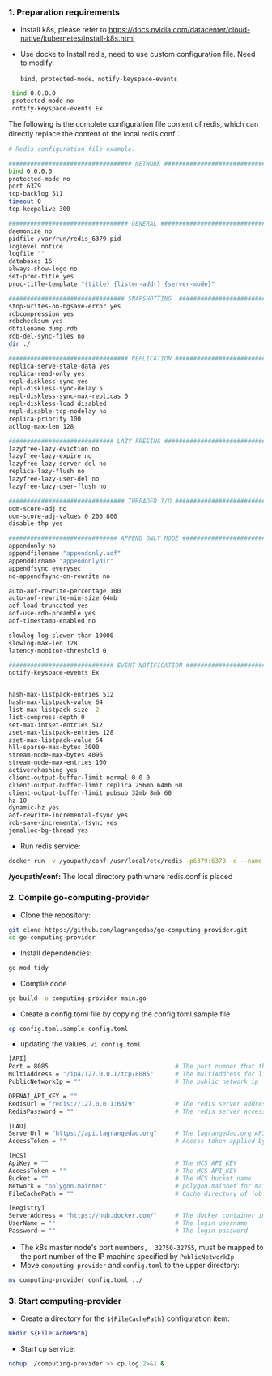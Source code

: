 ### 1. Preparation requirements

*  Install k8s, please refer to https://docs.nvidia.com/datacenter/cloud-native/kubernetes/install-k8s.html

* Use docke to Install redis,  need to use custom configuration file.  Need to modify:

  `bind、protected-mode、notify-keyspace-events`

```bash
 bind 0.0.0.0
 protected-mode no
 notify-keyspace-events Ex
```

The following is the complete configuration file content of redis, which can directly replace the content of the local redis.conf：

```bash
# Redis configuration file example.

################################## NETWORK #####################################
bind 0.0.0.0
protected-mode no
port 6379
tcp-backlog 511
timeout 0
tcp-keepalive 300

################################# GENERAL #####################################
daemonize no
pidfile /var/run/redis_6379.pid
loglevel notice
logfile ""
databases 16
always-show-logo no
set-proc-title yes
proc-title-template "{title} {listen-addr} {server-mode}"

################################ SNAPSHOTTING  ################################
stop-writes-on-bgsave-error yes
rdbcompression yes
rdbchecksum yes
dbfilename dump.rdb
rdb-del-sync-files no
dir ./

################################# REPLICATION #################################
replica-serve-stale-data yes
replica-read-only yes
repl-diskless-sync yes
repl-diskless-sync-delay 5
repl-diskless-sync-max-replicas 0
repl-diskless-load disabled
repl-disable-tcp-nodelay no
replica-priority 100
acllog-max-len 128

############################# LAZY FREEING ####################################
lazyfree-lazy-eviction no
lazyfree-lazy-expire no
lazyfree-lazy-server-del no
replica-lazy-flush no
lazyfree-lazy-user-del no
lazyfree-lazy-user-flush no

################################ THREADED I/O #################################
oom-score-adj no
oom-score-adj-values 0 200 800
disable-thp yes

############################## APPEND ONLY MODE ###############################
appendonly no
appendfilename "appendonly.aof"
appenddirname "appendonlydir"
appendfsync everysec
no-appendfsync-on-rewrite no

auto-aof-rewrite-percentage 100
auto-aof-rewrite-min-size 64mb
aof-load-truncated yes
aof-use-rdb-preamble yes
aof-timestamp-enabled no

slowlog-log-slower-than 10000
slowlog-max-len 128
latency-monitor-threshold 0

############################# EVENT NOTIFICATION ##############################
notify-keyspace-events Ex


hash-max-listpack-entries 512
hash-max-listpack-value 64
list-max-listpack-size -2
list-compress-depth 0
set-max-intset-entries 512
zset-max-listpack-entries 128
zset-max-listpack-value 64
hll-sparse-max-bytes 3000
stream-node-max-bytes 4096
stream-node-max-entries 100
activerehashing yes
client-output-buffer-limit normal 0 0 0
client-output-buffer-limit replica 256mb 64mb 60
client-output-buffer-limit pubsub 32mb 8mb 60
hz 10
dynamic-hz yes
aof-rewrite-incremental-fsync yes
rdb-save-incremental-fsync yes
jemalloc-bg-thread yes

```

* Run redis service:

```bash
docker run -v /youpath/conf:/usr/local/etc/redis -p6379:6379 -d --name myredis redis redis-server /usr/local/etc/redis/redis.conf
```

**/youpath/conf:**   The local directory path where redis.conf is placed

### 2.  Compile go-computing-provider

* Clone the repository:

```bash
git clone https://github.com/lagrangedao/go-computing-provider.git
cd go-computing-provider
```

* Install dependencies:

```bash
go mod tidy
```

* Complie code

```BASH
go build -o computing-provider main.go
```

* Create a config.toml file by copying the config.toml.sample file

```bash
cp config.toml.sample config.toml
```

* updating the values, `vi config.toml`

```bash
[API]
Port = 8085                                   # The port number that the web server listens on
MultiAddress = "/ip4/127.0.0.1/tcp/8085"      # The multiAddress for libp2p
PublicNetworkIp = ""                          # The public network ip

OPENAI_API_KEY = ""
RedisUrl = "redis://127.0.0.1:6379"           # The redis server address
RedisPassword = ""                            # The redis server access password

[LAD]
ServerUrl = "https://api.lagrangedao.org"     # The lagrangedao.org API address
AccessToken = ""                              # Access token applied by lagrangedao.org

[MCS]
ApiKey = ""                                   # The MCS API_KEY
AccessToken = ""                              # The MCS API_KEY
Bucket = ""                                   # The MCS bucket name
Network = "polygon.mainnet"                   # polygon.mainnet for mainnet, polygon.mumbai for testnet
FileCachePath = ""                            # Cache directory of job task raw data

[Registry]
ServerAddress = "https://hub.docker.com/"     # The docker container image registry address
UserName = ""                                 # The login username
Password = ""                                 # The login password
```

* The k8s master node's port numbers，` 32750-32755`, must be mapped to the port number of the IP machine specified by `PublicNetworkIp`
* Move  `computing-provider`  and `config.toml` to the upper directory:

```bash
mv computing-provider config.toml ../
```

### 3. Start computing-provider

* Create a directory for the `${FileCachePath}` configuration item:

```bash
mkdir ${FileCachePath}
```

* Start cp service:

```bash
nohup ./computing-provider >> cp.log 2>&1 & 
```

### 

